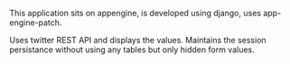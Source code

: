 This application sits on appengine, is developed using django, uses app-engine-patch.

Uses twitter REST API and displays the values. Maintains the session persistance without using any tables but only hidden form values.